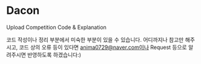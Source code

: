 # Dacon
Upload Competition Code &amp; Explanation

코드 작성이나 정리 부분에서 미숙한 부분이 있을 수 있습니다.
어디까지나 참고만 해주시고, 코드 상의 오류 등이 있다면 anima0729@naver.com이나 Request 등으로 알려주시면 반영하도록 하겠습니다:)